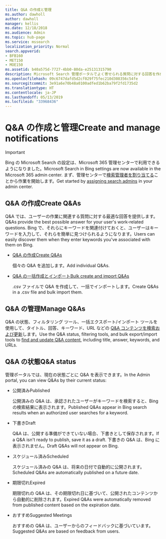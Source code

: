 ```yaml
---
title: Q&A の作成と管理
ms.author: dawholl
author: dawholl
manager: kellis
ms.date: 12/18/2018
ms.audience: Admin
ms.topic: hub-page
ms.service: mssearch
localization_priority: Normal
search.appverid:
- BFB160
- MET150
- MOE150
ms.assetid: b40a575d-7727-4bb0-80da-e25131315790
description: Microsoft Search 管理ポータルでよく寄せられる質問に対する回答を作成するすべての方法の概要
ms.openlocfilehash: 09c6747dafd5d2cf029f75fec210d308356c54fe
ms.sourcegitcommit: 3e91a6e70b48a0100adfed1b62ba79f2fd1735d2
ms.translationtype: HT
ms.contentlocale: ja-JP
ms.lasthandoff: 05/13/2019
ms.locfileid: "33968436"
---
```

# <a name="create-and-manage-qas"></a><span data-ttu-id="170df-103">Q&A の作成と管理</span><span class="sxs-lookup"><span data-stu-id="170df-103">Create and manage notifications</span></span>

> [!IMPORTANT]
> <span data-ttu-id="170df-104">Bing の Microsoft Search の設定は、Microsoft 365 管理センターで利用できるようになりました。</span><span class="sxs-lookup"><span data-stu-id="170df-104">Microsoft Search in Bing settings are now available in the Microsoft 365 admin center.</span></span> <span data-ttu-id="170df-105">まず、管理センターで[検索管理者を割り当てる](https://docs.microsoft.com/ja-JP/microsoftsearch/setup-microsoft-search#step-2-assign-search-admin-and-search-editor)ことから作業を開始します。</span><span class="sxs-lookup"><span data-stu-id="170df-105">Get started by [assigning search admins](https://docs.microsoft.com/en-us/microsoftsearch/setup-microsoft-search#step-2-assign-search-admin-and-search-editor) in your admin center.</span></span>
    
## <a name="create-qas"></a><span data-ttu-id="170df-106">Q&A の作成</span><span class="sxs-lookup"><span data-stu-id="170df-106">Create Q&As</span></span>

<span data-ttu-id="170df-107">Q&A では、ユーザーの作業に関連する質問に対する最適な回答を提供します。</span><span class="sxs-lookup"><span data-stu-id="170df-107">Q&As provide the best possible answer for your user's work-related questions.</span></span> <span data-ttu-id="170df-108">Bing で、それらにキーワードを関連付けておくと、ユーザーはキーワードを入力して、それらを簡単に見つけられるようになります。</span><span class="sxs-lookup"><span data-stu-id="170df-108">Users can easily discover them when they enter keywords you've associated with them on Bing.</span></span>
  
- [<span data-ttu-id="170df-109">Q&A の作成</span><span class="sxs-lookup"><span data-stu-id="170df-109">Create Q&As</span></span>](create-qas.md)
    
    <span data-ttu-id="170df-110">個々の Q&A を追加します。</span><span class="sxs-lookup"><span data-stu-id="170df-110">Add individual Q&As.</span></span>
    
- [<span data-ttu-id="170df-111">Q&A の一括作成とインポート</span><span class="sxs-lookup"><span data-stu-id="170df-111">Bulk create and import Q&As</span></span>](bulk-create-qas.md)
    
    <span data-ttu-id="170df-112">.csv ファイルで Q&A を作成して、一括でインポートします。</span><span class="sxs-lookup"><span data-stu-id="170df-112">Create Q&As in a .csv file and bulk import them.</span></span>
    
## <a name="manage-qas"></a><span data-ttu-id="170df-113">Q&A の管理</span><span class="sxs-lookup"><span data-stu-id="170df-113">Manage Q&As</span></span>

<span data-ttu-id="170df-114">Q&A の状態、フィルタリング ツール、一括エクスポート/インポート ツールを使用して、タイトル、回答、キーワード、URL などの [Q&A コンテンツを検索および更新](manage-qas.md)します。</span><span class="sxs-lookup"><span data-stu-id="170df-114">Use the Q&A status, filtering tools, and bulk export/import tools to [find and update Q&A content](manage-qas.md), including title, answer, keywords, and URLs.</span></span>
  
## <a name="qa-status"></a><span data-ttu-id="170df-115">Q&A の状態</span><span class="sxs-lookup"><span data-stu-id="170df-115">Q&A status</span></span>

<span data-ttu-id="170df-116">管理ポータルでは、現在の状態ごとに Q&A を表示できます。</span><span class="sxs-lookup"><span data-stu-id="170df-116">In the Admin portal, you can view Q&As by their current status:</span></span>
  
- <span data-ttu-id="170df-117">公開済み</span><span class="sxs-lookup"><span data-stu-id="170df-117">Published</span></span>
    
    <span data-ttu-id="170df-118">公開済みの Q&A は、承認されたユーザーがキーワードを検索すると、Bing の検索結果に表示されます。</span><span class="sxs-lookup"><span data-stu-id="170df-118">Published Q&As appear in Bing search results when an authorized user searches for a keyword.</span></span>
    
- <span data-ttu-id="170df-119">下書き</span><span class="sxs-lookup"><span data-stu-id="170df-119">Draft</span></span>
    
    <span data-ttu-id="170df-120">Q&A は、公開する準備ができていない場合、下書きとして保存されます。</span><span class="sxs-lookup"><span data-stu-id="170df-120">If a Q&A isn't ready to publish, save it as a draft.</span></span> <span data-ttu-id="170df-121">下書きの Q&A は、Bing に表示されません。</span><span class="sxs-lookup"><span data-stu-id="170df-121">Draft Q&As will not appear on Bing.</span></span>
    
- <span data-ttu-id="170df-122">スケジュール済み</span><span class="sxs-lookup"><span data-stu-id="170df-122">Scheduled</span></span>
    
    <span data-ttu-id="170df-123">スケジュール済みの Q&A は、将来の日付で自動的に公開されます。</span><span class="sxs-lookup"><span data-stu-id="170df-123">Scheduled Q&As are automatically published on a future date.</span></span>
    
- <span data-ttu-id="170df-124">期限切れ</span><span class="sxs-lookup"><span data-stu-id="170df-124">Expired</span></span>
    
    <span data-ttu-id="170df-125">期限切れの Q&A は、その期限切れ日に基づいて、公開されたコンテンツから自動的に削除されます。</span><span class="sxs-lookup"><span data-stu-id="170df-125">Expired Q&As were automatically removed from published content based on the expiration date.</span></span>
    
- <span data-ttu-id="170df-126">おすすめ</span><span class="sxs-lookup"><span data-stu-id="170df-126">Suggested Meetings</span></span>
    
    <span data-ttu-id="170df-127">おすすめの Q&A は、ユーザーからのフィードバックに基づいています。</span><span class="sxs-lookup"><span data-stu-id="170df-127">Suggested Q&As are based on feedback from users.</span></span>

  

